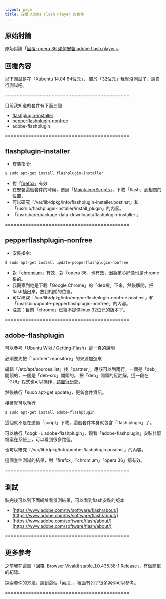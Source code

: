 ```yaml
---
layout: page
title: 有關 Adobe Flash Player 的套件
---
```


## 原始討論

原始討論「[回覆: opera 36 如何安裝 adobe flash player](http://www.ubuntu-tw.org/modules/newbb/viewtopic.php?post_id=351832#forumpost351832)」。


## 回覆內容


以下測試是在「Xubuntu 14.04 64位元」，
關於「32位元」我就沒測試了，請自行測試吧。

===========================================

目前我知道的套件有下面三個

* [flashplugin-installer](http://packages.ubuntu.com/trusty/flashplugin-installer)
* [pepperflashplugin-nonfree](http://packages.ubuntu.com/trusty/pepperflashplugin-nonfree)
* adobe-flashplugin

===========================================

## flashplugin-installer

* 安裝指令:

``` sh
$ sudo apt-get install flashplugin-installer
```

* 對「[firefox](http://packages.ubuntu.com/trusty/firefox)」有效
* 在安裝這個套件的時候，透過「[MaintainerScripts](https://wiki.debian.org/MaintainerScripts)」，下載「flash」到相關的位置，
* 可以研究「/var/lib/dpkg/info/flashplugin-installer.postinst」和「/usr/lib/flashplugin-installer/install_plugin」的內容。
* 「/usr/share/package-data-downloads/flashplugin-installer 」


===========================================

## pepperflashplugin-nonfree

* 安裝指令:

``` sh
$ sudo apt-get install update-pepperflashplugin-nonfree
```

* 對「[chromium](http://packages.ubuntu.com/trusty/chromium-browser)」有效，對「opera 36」也有效，因為核心好像也是chrome系的。
* 我觀察到他是下載「Google Chrome」的「deb檔」下來，然後解開，把flash抽出來，放到相關的位置。
* 可以研究「/var/lib/dpkg/info/pepperflashplugin-nonfree.postinst」和「/usr/sbin/update-pepperflashplugin-nonfree」的內容。
* 注意：目前「chrome」已經不提供linux 32位元的版本了。

===========================================

## adobe-flashplugin

可以參考「Ubuntu Wiki / [Getting-Flash](https://wiki.ubuntu.com/Chromium/Getting-Flash)」這一頁的說明

必須要先把「'partner' repository」的來源加進來

編輯「/etc/apt/sources.list」找「partner」，應該可以到兩行，一個是「deb」開頭的，一個是「deb-src」開頭的。
把「deb」開頭的反註解。這一段在「GUI」程式也可以操作，[請自行研究](https://wiki.ubuntu.com/Chromium/Getting-Partner-Flash)。

然後執行「sudo apt-get update」，更新套件資訊。

接著就可以執行

``` sh
$ sudo apt-get install adobe-flashplugin
```

這個就不是在透過「script」下載，這個套件本身就包含「flash plugin」了。

可以執行「dpgk -L adobe-flashplugin」，觀看「adobe-flashplugin」安裝什麼檔案在系統上，可以看到很多路徑。

也可以研究「/var/lib/dpkg/info/adobe-flashplugin.postinst」的內容。

這個套件測試的結果，對「firefox」「chromium」「opera 36」都有效。

===========================================

## 測試

裝完後可以到下面網址看偵測結果，可以看到flash安裝的版本

* [https://www.adobe.com/tw/software/flash/about/](https://www.adobe.com/tw/software/flash/about/)
* [https://www.adobe.com/software/flash/about/](https://www.adobe.com/software/flash/about/)

===========================================

## 更多參考

之前我在這篇「[回覆: Browser Vivaldi stable_1.0.435.38-1 Release](http://www.ubuntu-tw.org/modules/newbb/viewtopic.php?post_id=351222#forumpost351222)」，有做簡單的紀錄。

探索套件的方法，請到這個「[索引](https://www.ubuntu-tw.org/modules/newbb/viewtopic.php?post_id=333562#forumpost333562)」，裡面有列了很多案例可以參考。

===========================================
